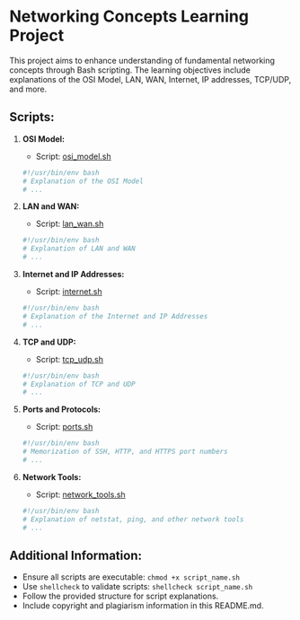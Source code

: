 # Networking Concepts Learning Project

This project aims to enhance understanding of fundamental networking concepts through Bash scripting. The learning objectives include explanations of the OSI Model, LAN, WAN, Internet, IP addresses, TCP/UDP, and more.

## Scripts:

1. **OSI Model:**
    - Script: [osi_model.sh](./osi_model.sh)
    ```bash
    #!/usr/bin/env bash
    # Explanation of the OSI Model
    # ...
    ```

2. **LAN and WAN:**
    - Script: [lan_wan.sh](./lan_wan.sh)
    ```bash
    #!/usr/bin/env bash
    # Explanation of LAN and WAN
    # ...
    ```

3. **Internet and IP Addresses:**
    - Script: [internet.sh](./internet.sh)
    ```bash
    #!/usr/bin/env bash
    # Explanation of the Internet and IP Addresses
    # ...
    ```

4. **TCP and UDP:**
    - Script: [tcp_udp.sh](./tcp_udp.sh)
    ```bash
    #!/usr/bin/env bash
    # Explanation of TCP and UDP
    # ...
    ```

5. **Ports and Protocols:**
    - Script: [ports.sh](./ports.sh)
    ```bash
    #!/usr/bin/env bash
    # Memorization of SSH, HTTP, and HTTPS port numbers
    # ...
    ```

6. **Network Tools:**
    - Script: [network_tools.sh](./network_tools.sh)
    ```bash
    #!/usr/bin/env bash
    # Explanation of netstat, ping, and other network tools
    # ...
    ```

## Additional Information:

- Ensure all scripts are executable: `chmod +x script_name.sh`
- Use `shellcheck` to validate scripts: `shellcheck script_name.sh`
- Follow the provided structure for script explanations.
- Include copyright and plagiarism information in this README.md.
